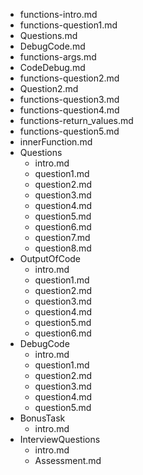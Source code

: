 - functions-intro.md
- functions-question1.md
- Questions.md
- DebugCode.md
- functions-args.md
- CodeDebug.md
- functions-question2.md
- Question2.md
- functions-question3.md
- functions-question4.md
- functions-return_values.md
- functions-question5.md
- innerFunction.md
- Questions
    - intro.md
    - question1.md
    - question2.md
    - question3.md
    - question4.md
    - question5.md
    - question6.md
    - question7.md
    - question8.md
- OutputOfCode
    - intro.md
    - question1.md
    - question2.md
    - question3.md
    - question4.md
    - question5.md
    - question6.md
- DebugCode
    - intro.md
    - question1.md
    - question2.md
    - question3.md
    - question4.md
    - question5.md
- BonusTask
    - intro.md
- InterviewQuestions
    - intro.md
    - Assessment.md
